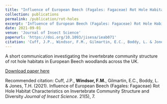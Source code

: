 ```yaml
---
title: "Influence of European Beech (Fagales: Fagaceae) Rot Hole Habitat Characteristics on Invertebrate Community Structure and Diversity"
collection: publications
permalink: /publication/rot-holes
excerpt: 'Influence of European Beech (Fagales: Fagaceae) Rot Hole Habitat Characteristics on Invertebrate Community Structure and Diversity'
date: 2021-09-01
venue: 'Journal of Insect Science'
paperurl: 'https://doi.org/10.1093/jisesa/ieab071'
citation: 'Cuff, J.P., Windsor, F.M., Gilmartin, E.C., Boddy, L. & Jones, T.H. (2021). Influence of European Beech (Fagales: Fagaceae) Rot Hole Habitat Characteristics on Invertebrate Community Structure and Diversity <i>Journal of Insect Science</i>. 21(5), 7.'
---
```

A short communication investigating the invertebrate community structure of rot hole habitats in European Beech woodlands across the UK.

[Download paper here](https://doi.org/10.1093/jisesa/ieab071)

Recommended citation: Cuff, J.P., <b>Windsor, F.M.</b>, Gilmartin, E.C., Boddy, L. & Jones, T.H. (2021). Influence of European Beech (Fagales: Fagaceae) Rot Hole Habitat Characteristics on Invertebrate Community Structure and Diversity <i>Journal of Insect Science</i>. 21(5), 7.
